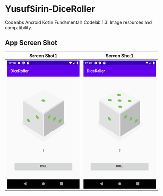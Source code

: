# YusufSirin-DiceRoller

Codelabs Android Kotlin Fundamentals Codelab 1.3: Image resources and compatibility.

## App Screen Shot

|Screen Shot1 | Screen Shot1 |
|-----|-----|
|![](https://raw.githubusercontent.com/VBT-Intership/YusufSirin-DiceRoller/master/Screenshot/Screenshot_1597839618.png)|![](https://raw.githubusercontent.com/VBT-Intership/YusufSirin-DiceRoller/master/Screenshot/Screenshot_1597839626.png)|
